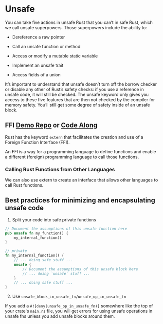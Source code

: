 # Unsafe

You can take five actions in unsafe Rust that you can’t in safe Rust, which we call unsafe superpowers. Those superpowers include the ability to:

- Dereference a raw pointer

- Call an unsafe function or method

- Access or modify a mutable static variable

- Implement an unsafe trait

- Access fields of a union

It’s important to understand that unsafe doesn’t turn off the borrow checker or disable any other of Rust’s safety checks: if you use a reference in unsafe code, it will still be checked. The unsafe keyword only gives you access to these five features that are then not checked by the compiler for memory safety. You’ll still get some degree of safety inside of an unsafe block.

## FFI [Demo Repo](https://github.com/wisonye/rust-ffi-demo) or [Code Along](https://doc.rust-lang.org/nomicon/ffi.html)

Rust has the keyword `extern` that facilitates the creation and use of a Foreign Function Interface (FFI).

An FFI is a way for a programming language to define functions and enable a different (foreign) programming language to call those functions.

### Calling Rust Functions from Other Languages

We can also use extern to create an interface that allows other languages to call Rust functions.

## Best practices for minimizing and encapsulating unsafe code

1. Split your code into safe private functions

```rust
// Document the assumptions of this unsafe function here
pub unsafe fn my_function() {
    my_internal_function()
}

// private
fn my_internal_function() {
    // ... doing safe stuff ...
    unsafe {
        // Document the assumptions of this unsafe block here
        // ... doing `unsafe` stuff ...
    }
    // ... doing safe stuff ...
}
```

2. Use `unsafe_block_in_unsafe_fn/unsafe_op_in_unsafe_fn`

If you add a `#![deny(unsafe_op_in_unsafe_fn)]` somewhere like the top of your crate's `main.rs` file, you will get errors for using unsafe operations in unsafe fns unless you add unsafe blocks around them.
